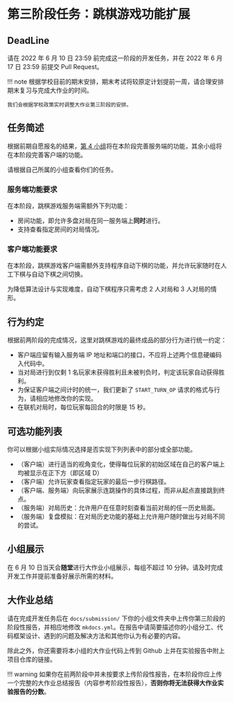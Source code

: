 # 第三阶段任务：跳棋游戏功能扩展

## DeadLine

请在 2022 年 6 月 10 日 23:59 前完成这一阶段的开发任务，并在  2022 年 6 月 17 日 23:59 前提交 Pull Request。

!!! note
    根据学校目前的期末安排，期末考试将较原定计划提前一周，请合理安排期末复习与完成大作业的时间。

    我们会根据学校政策实时调整大作业第三阶段的安排。


## 任务简述

根据前期自愿报名的结果，[第 4 小组](../submission/Team4/index.md)将在本阶段完善服务端的功能，其余小组将在本阶段完善客户端的功能。

请根据自己所属的小组查看你们的任务。

### 服务端功能要求

在本阶段，跳棋游戏服务端需额外下列功能：

+ 房间功能，即允许多盘对局在同一服务端上**同时**进行。
+ 支持查看指定房间的对局情况。

### 客户端功能要求

在本阶段，跳棋游戏客户端需额外支持程序自动下棋的功能，并允许玩家随时在人工下棋与自动下棋之间切换。

为降低算法设计与实现难度，自动下棋程序只需考虑 $2$ 人对局和 $3$ 人对局的情形。

## 行为约定

根据前两阶段的完成情况，这里对跳棋游戏的最终成品的部分行为进行统一约定：

+ 客户端应留有输入服务端 IP 地址和端口的接口，不应将上述两个信息硬编码入代码中。
+ 当对局进行到仅剩 $1$ 名玩家未获得胜利且未被判负时，判定该玩家自动获得胜利。
+ 为保证客户端之间计时的统一，我们更新了 `START_TURN_OP` 请求的格式与行为，请相应地修改你的实现。
+ 在联机对局时，每位玩家每回合的时限是 $15$ 秒。

## 可选功能列表

你可以根据小组实际情况选择是否实现下列列表中的部分或全部功能。

+ （客户端）进行适当的视角变化，使得每位玩家的初始区域在自己的客户端上均被显示在正下方（即区域 D）
+ （客户端）允许玩家查看指定玩家的最后一步行棋路径。
+ （客户端、服务端）向玩家展示连跳操作的具体过程，而非从起点直接跳到终点。
+ （服务端）对局历史：允许用户在任意时刻查看当前对局的任一历史局面。
+ （服务端）复盘模拟：在对局历史功能的基础上允许用户随时做出与对局不同的尝试。

## 小组展示

在 6 月 10 日当天会**随堂**进行大作业小组展示，每组不超过 10 分钟。请及时完成开发工作并提前准备好展示所需的材料。

## 大作业总结

请在完成开发任务后在 `docs/submission/` 下你的小组文件夹中上传你第三阶段的阶段性报告，并相应地修改 `mkdocs.yml`。在报告中请简要描述你的小组分工、代码框架设计、遇到的问题及解决方法和其他你认为有必要的内容。

除此之外，你还需要将本小组的大作业代码上传到 Github 上并在实验报告中附上项目仓库的链接。

!!! warning
    如果你在前两阶段中并未按要求上传阶段性报告，在本阶段你应上传一个完整的大作业总结报告（内容参考阶段性报告），**否则你将无法获得大作业实验报告的分数**。

